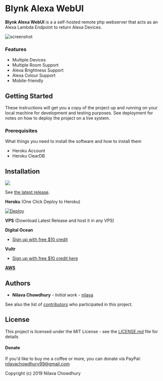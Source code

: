 
# Blynk Alexa WebUI

**Blynk Alexa WebUI** is a a self-hosted remote php webserver that acts as an Alexa Lambda Endpoint to return Alexa Devices.

<img src="https://github.com/nilava/alexa_smart_home_device_discovery/raw/master/res/ss.png" alt="screenshot"/>


### Features

* Multiple Devices
* Multiple Room Support
* Alexa Brightness Support
* Alexa Colour Support
* Mobile-friendly

## Getting Started

These instructions will get you a copy of the project up and running on your local machine for development and testing purposes. See deployment for notes on how to deploy the project on a live system.

### Prerequisites

What things you need to install the software and how to install them

* Heroku Account 
* Heroku ClearDB


## Installation

<a href="https://github.com/nilava/alexa_smart_home_device_discovery/releases/latest" alt="Downloads">
        <img src="https://img.shields.io/github/downloads/nilava/alexa_smart_home_device_discovery/total.svg" /></a>

See [the latest release](https://github.com/nilava/alexa_smart_home_device_discovery/releases/latest).


**Heroku** (One Click Deploy to Heroku)

[![Deploy](https://www.herokucdn.com/deploy/button.svg)](https://heroku.com/deploy)



**VPS** (Download Latest Release and host it in any VPS)

**Digital Ocean**

* [Sign up with free $10 credit](https://m.do.co/c/a11d68dabea7)
  

**Vultr**

* [Sign up with free $10 credit here](https://www.vultr.com/?ref=7410642)


[**AWS**](https://aws.amazon.com)


## Authors

* **Nilava Chowdhury** - *Initial work* - [nilava](https://github.com/nilava)

See also the list of [contributors](https://github.com/nilava/alexa_smart_home_device_discovery/contributors) who participated in this project.

## License

This project is licensed under the MIT License - see the [LICENSE.md](LICENSE.md) file for details


#### Donate

If you'd like to buy me a coffee or more, you can donate via PayPal: nilavachowdhury99@gmail.com


Copyright (c) 2019 Nilava Chowdhury
